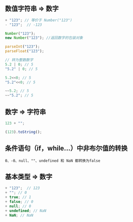 ## 数值字符串 => 数字
```js
+ "123"; // 等价于 Number("123")
- "123";  // -123

Number("123");
new Number("123"); //返回数字的包装对象

parseInt("123");
parseFloat("123");

// 转为整数数字
5.2 | 0; // 5
"5.2" | 0; // 5

5.2<<0; // 5
"5.2"<<0; // 5

~~5.2; // 5
~~"5.2"; // 5


```

## 数字 => 字符串
```js
123 + ""; 

(123).toString();

```

## 条件语句（if，while...）中非布尔值的转换
```
0、-0、null、""、undefined 和 NaN 都转换为false
```

## 基本类型 => 数字
```js
+ "123";  // 123
+ ""; // 0
+ true; // 1
+ false; // 0
+ null; // 0
+ undefined; // NaN
+ NaN; // NaN
```
